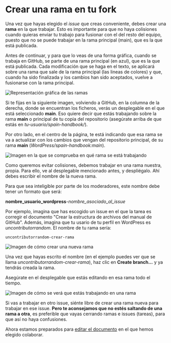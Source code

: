 # Crear una rama en tu fork

Una vez que hayas elegido el _issue_ que creas conveniente, debes crear una **rama** en la que trabajar. Esto es importante para que no haya colisiones cuando quieras enviar tu trabajo para fusionar con el del resto del equipo, puesto que no se puede trabajar en la rama principal (main), que es la que está publicada.

Antes de continuar, y para que lo veas de una forma gráfica, cuando se trabaja en GitHub, se parte de una rama principal (en azul), que es la que está publicada. Cada modificación que se haga en el texto, se aplicará sobre una rama que sale de la rama principal (las lineas de colores) y que, cuando ha sido finalizada y los cambios han sido aceptados, vuelve a fusionarse con la rama principal.

![Representación gráfica de las ramas](https://raw.githubusercontent.com/WordPress/spain-handbook/main/assets/rama-grafica-ramas.webp)

 Si te fijas en la siguiente imagen, volviendo a GitHub, en la columna de la derecha, donde se encuentran los ficheros, verás un desplegable en el que está seleccionado **main**. Eso quiere decir que estás trabajando sobre la rama **main** o principal de tu copia del repositorio (asegúrate arriba de que estás en _tu-usuario/spain-handbook/_).

 Por otro lado, en el centro de la página, te está indicando que esa rama se va a actualizar con los cambios que vengan del repositorio principal, de su rama **main** (_WordPress/spain-handbook:main_).

![Imagen en la que se comprueba en qué rama se está trabajando](https://raw.githubusercontent.com/WordPress/spain-handbook/main/assets/rama-crear-rama-1.webp)

Como queremos evitar colisiones, debemos trabajar en una rama nuestra, propia. Para ello, ve al desplegable mencionado antes, y despliégalo. Ahí debes escribir el nombre de la nueva rama.

Para que sea inteligible por parte de los moderadores, este nombre debe tener un formato que será:

**nombre_usuario_wordpress**-_nombre_asociado_al_issue_

Por ejemplo, imagina que has escogido un issue en el que la tarea es corregir el documento "Crear la estructura de archivos del manual de GitHub". Además, imagina que tu usario de tu perfil en WordPress es _uncontributorrandom_. El nombre de tu rama sería:

`uncontributorrandom-crear-rama`

![Imagen de cómo crear una nueva rama](https://raw.githubusercontent.com/WordPress/spain-handbook/main/assets/rama-crear-rama-2.webp)

Una vez que hayas escrito el nombre (en el ejemplo puedes ver que se llama _uncontributorrandom-crear-rama_), haz clic en **Create branch...** y ya tendrás creada la rama.

Asegúrate en el desplegable que estás editando en esa rama todo el tiempo.

![Imagen de cómo se verá que estás trabajando en una rama](https://raw.githubusercontent.com/WordPress/spain-handbook/main/assets/rama-crear-rama-3.webp)

Si vas a trabajar en otro issue, siénte libre de crear una rama nueva para trabajar en ese issue. **Pero te aconsejamos que no estés saltando de una rama a otra**, es preferible que vayas cerrando ramas e issues (tareas), para que así no haya confusiones.

Ahora estamos preparados para [editar el documento](https://es.wordpress.org/team/handbook/manuales/github/editardocumento/) en el que hemos elegido colaborar.